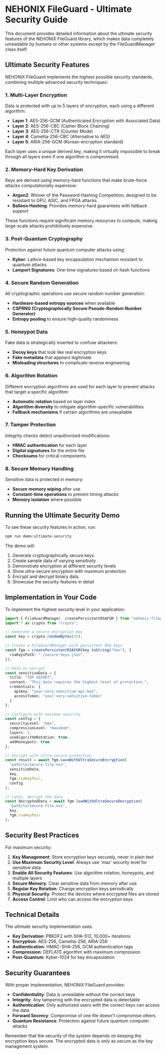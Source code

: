 # NEHONIX FileGuard - Ultimate Security Guide

This document provides detailed information about the ultimate security features of the NEHONIX FileGuard library, which makes data completely unreadable by humans or other systems except by the FileGuardManager class itself.

## Ultimate Security Features

NEHONIX FileGuard implements the highest possible security standards, combining multiple advanced security techniques:

### 1. Multi-Layer Encryption

Data is protected with up to 5 layers of encryption, each using a different algorithm:

- **Layer 1**: AES-256-GCM (Authenticated Encryption with Associated Data)
- **Layer 2**: AES-256-CBC (Cipher Block Chaining)
- **Layer 3**: AES-256-CTR (Counter Mode)
- **Layer 4**: Camellia-256-CBC (Alternative to AES)
- **Layer 5**: ARIA-256-GCM (Korean encryption standard)

Each layer uses a unique derived key, making it virtually impossible to break through all layers even if one algorithm is compromised.

### 2. Memory-Hard Key Derivation

Keys are derived using memory-hard functions that make brute-force attacks computationally expensive:

- **Argon2**: Winner of the Password Hashing Competition, designed to be resistant to GPU, ASIC, and FPGA attacks
- **Balloon Hashing**: Provides memory-hard guarantees with fallback support

These functions require significant memory resources to compute, making large-scale attacks prohibitively expensive.

### 3. Post-Quantum Cryptography

Protection against future quantum computer attacks using:

- **Kyber**: Lattice-based key encapsulation mechanism resistant to quantum attacks
- **Lamport Signatures**: One-time signatures based on hash functions

### 4. Secure Random Generation

All cryptographic operations use secure random number generation:

- **Hardware-based entropy sources** when available
- **CSPRNG (Cryptographically Secure Pseudo-Random Number Generator)**
- **Entropy pooling** to ensure high-quality randomness

### 5. Honeypot Data

Fake data is strategically inserted to confuse attackers:

- **Decoy keys** that look like real encryption keys
- **Fake metadata** that appears legitimate
- **Misleading structures** to complicate reverse engineering

### 6. Algorithm Rotation

Different encryption algorithms are used for each layer to prevent attacks that target a specific algorithm:

- **Automatic rotation** based on layer index
- **Algorithm diversity** to mitigate algorithm-specific vulnerabilities
- **Fallback mechanisms** if certain algorithms are unavailable

### 7. Tamper Protection

Integrity checks detect unauthorized modifications:

- **HMAC authentication** for each layer
- **Digital signatures** for the entire file
- **Checksums** for critical components

### 8. Secure Memory Handling

Sensitive data is protected in memory:

- **Secure memory wiping** after use
- **Constant-time operations** to prevent timing attacks
- **Memory isolation** where possible

## Running the Ultimate Security Demo

To see these security features in action, run:

```bash
npm run demo:ultimate-security
```

The demo will:

1. Generate cryptographically secure keys
2. Create sample data of varying sensitivity
3. Demonstrate encryption at different security levels
4. Show ultra-secure encryption with maximum protection
5. Encrypt and decrypt binary data
6. Showcase the security features in detail

## Implementation in Your Code

To implement the highest security level in your application:

```typescript
import { FileGuardManager, createPersistentRSAFGM } from "nehonix-fileguard";
import * as crypto from "crypto";

// Generate a secure encryption key
const key = crypto.randomBytes(32);

// Create a FileGuardManager with persistent RSA keys
const fgm = createPersistentRSAFGM(key.toString("hex"), {
  rsaKeysPath: "./secure-keys.json",
});

// Data to encrypt
const sensitiveData = {
  title: "TOP SECRET",
  content: "This data requires the highest level of protection.",
  credentials: {
    apiKey: "your-very-sensitive-api-key",
    accessToken: "your-very-sensitive-token"
  }
};

// Configure with maximum security
const config = {
  securityLevel: "max",
  compressionLevel: "maximum",
  layers: 5,
  useAlgorithmRotation: true,
  addHoneypots: true
};

// Encrypt with ultra-secure protection
const result = await fgm.saveWithUltraSecureEncryption(
  "path/to/secure-file.nxs",
  sensitiveData,
  key,
  fgm.rsaKeyPair,
  config
);

// Later, decrypt the data
const decryptedData = await fgm.loadWithUltraSecureDecryption(
  "path/to/secure-file.nxs",
  key,
  fgm.rsaKeyPair
);
```

## Security Best Practices

For maximum security:

1. **Key Management**: Store encryption keys securely, never in plain text
2. **Use Maximum Security Level**: Always use 'max' security level for sensitive data
3. **Enable All Security Features**: Use algorithm rotation, honeypots, and multiple layers
4. **Secure Memory**: Clear sensitive data from memory after use
5. **Regular Key Rotation**: Change encryption keys periodically
6. **Physical Security**: Protect the devices where encrypted files are stored
7. **Access Control**: Limit who can access the encryption keys

## Technical Details

The ultimate security implementation uses:

- **Key Derivation**: PBKDF2 with SHA-512, 10,000+ iterations
- **Encryption**: AES-256, Camellia-256, ARIA-256
- **Authentication**: HMAC-SHA-256, GCM authentication tags
- **Compression**: DEFLATE algorithm with maximum compression
- **Post-Quantum**: Kyber-1024 for key encapsulation

## Security Guarantees

With proper implementation, NEHONIX FileGuard provides:

- **Confidentiality**: Data is unreadable without the correct keys
- **Integrity**: Any tampering with the encrypted data is detectable
- **Authentication**: Only authorized users with the correct keys can access the data
- **Forward Secrecy**: Compromise of one file doesn't compromise others
- **Quantum Resistance**: Protection against future quantum computer attacks

Remember that the security of the system depends on keeping the encryption keys secure. The encrypted data is only as secure as the key management system.
